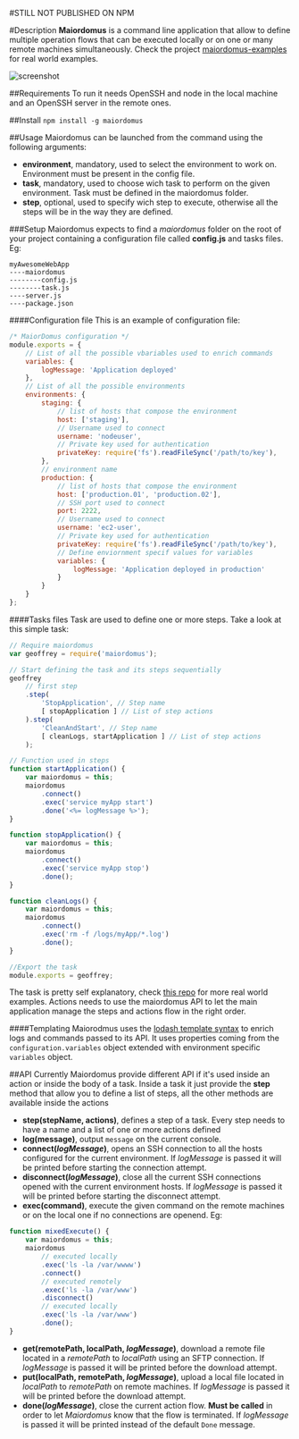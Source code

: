#STILL NOT PUBLISHED ON NPM

#Description
**Maiordomus** is a command line application that allow to define multiple operation flows that can be executed locally or on one or many remote machines simultaneously.
Check the project [maiordomus-examples](https://github.com/NinjaTux/maiordomus-examples) for real world examples.

<img src="https://raw.githubusercontent.com/NinjaTux/maiordomus/master/screenshot.png" alt="screenshot" />

##Requirements
To run it needs OpenSSH and node in the local machine and an OpenSSH server in the remote ones.

##Install
`npm install -g maiordomus`

##Usage
Maiordomus can be launched from the command using the following arguments:

* **environment**, mandatory, used to select the environment to work on. Environment must be present in the config file.
* **task**, mandatory, used to choose wich task to perform on the given environment. Task must be defined in the maiordomus folder.
* **step**, optional, used to specify wich step to execute, otherwise all the steps will be in the way they are defined.

###Setup
Maiordomus expects to find a *maiordomus* folder on the root of your project containing a configuration file called **config.js** and tasks files. Eg:

```
myAwesomeWebApp
----maiordomus
--------config.js
--------task.js
----server.js
----package.json
```

####Configuration file
This is an example of configuration file:

```js
/* MaiorDomus configuration */
module.exports = {
    // List of all the possible vbariables used to enrich commands
    variables: {
        logMessage: 'Application deployed'
    },
    // List of all the possible environments
    environments: {
        staging: {
            // list of hosts that compose the environment
            host: ['staging'],
            // Username used to connect
            username: 'nodeuser',
            // Private key used for authentication
            privateKey: require('fs').readFileSync('/path/to/key'),
        },
    	// environment name
        production: {
        	// list of hosts that compose the environment
            host: ['production.01', 'production.02'],
            // SSH port used to connect
            port: 2222,
            // Username used to connect
            username: 'ec2-user',
            // Private key used for authentication
            privateKey: require('fs').readFileSync('/path/to/key'),
            // Define enviornment specif values for variables
            variables: {
                logMessage: 'Application deployed in production'
            }
        }
    }
};

```

####Tasks files
Task are used to define one or more steps. Take a look at this simple task:

```js
// Require maiordomus
var geoffrey = require('maiordomus');

// Start defining the task and its steps sequentially
geoffrey
    // first step
    .step(
        'StopApplication', // Step name
        [ stopApplication ] // List of step actions
    ).step(
        'CleanAndStart', // Step name
        [ cleanLogs, startApplication ] // List of step actions
    );

// Function used in steps
function startApplication() {
    var maiordomus = this;
    maiordomus
        .connect()
        .exec('service myApp start')
        .done('<%= logMessage %>');
}

function stopApplication() {
    var maiordomus = this;
    maiordomus
        .connect()
        .exec('service myApp stop')
        .done();
}

function cleanLogs() {
    var maiordomus = this;
    maiordomus
        .connect()
        .exec('rm -f /logs/myApp/*.log')
        .done();
}

//Export the task
module.exports = geoffrey;
```

The task is pretty self explanatory, check [this repo](https://github.com/NinjaTux/maiordomus-examples) for more real world examples.
Actions needs to use the maiordomus API to let the main application manage the steps and actions flow in the right order.

####Templating
Maiorodmus uses the [lodash template syntax](http://lodash.com/docs#template) to enrich logs and commands passed to its API. It uses properties coming from the ```configuration.variables``` object extended with
environment specific ```variables``` object.

##API
Currently Maiordomus provide different API if it's used inside an action or inside the body of a task.
Inside a task it just provide the **step** method that allow you to define a list of steps, all the other methods are available inside the actions

* **step(stepName, actions)**, defines a step of a task. Every step needs to have a name and a list of one or more actions defined
* **log(message)**, output ```message``` on the current console.
* **connect(_logMessage_)**, opens an SSH connection to all the hosts configured for the current environment. If *logMessage* is passed it will be printed before starting the connection attempt.
* **disconnect(_logMessage_)**, close all the current SSH connections opened with the current environment hosts.  If *logMessage* is passed it will be printed before starting the disconnect attempt.
* **exec(command)**, execute the given command on the remote machines or on the local one if no connections are openend. Eg:

```js
function mixedExecute() {
    var maiordomus = this;
    maiordomus
        // executed locally
        .exec('ls -la /var/wwww')
        .connect()
        // executed remotely
        .exec('ls -la /var/www')
        .disconnect()
        // executed locally
        .exec('ls -la /var/www')
        .done();
}
```
* **get(remotePath, localPath, _logMessage_)**, download a remote file located in a *remotePath* to *localPath* using an SFTP connection. If *logMessage* is passed it will be printed before the download attempt.
* **put(localPath, remotePath, _logMessage_)**, upload a local file located in *localPath* to *remotePath* on remote machines. If *logMessage* is passed it will be printed before the download attempt.
* **done(_logMessage_)**, close the current action flow. **Must be called** in order to let *Maiordomus* know that the flow is terminated. If *logMessage* is passed it will be printed instead of the default ```Done``` message.
